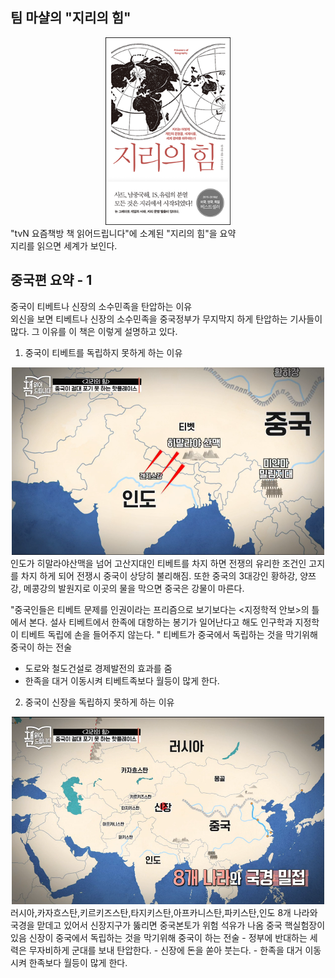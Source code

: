 팀 마샬의 "지리의 힘"
-----------------------
 <center><img src="/img/L_515722.jpg" width="200" height="300"></center>
 "tvN 요즘책방 책 읽어드립니다"에 소계된 "지리의 힘"을 요약
 <br>지리를 읽으면 세계가 보인다.
 
 

 중국편 요약 - 1
 ---------------------
 중국이 티베트나 신장의 소수민족을 탄압하는 이유<br>
 외신을 보면 티베트나 신장의 소수민족을 중국정부가 무지막지 하게 
 탄압하는 기사들이 많다. 그 이유를 이 책은 이렇게 설명하고 있다.
 
 1. 중국이 티베트를 독립하지 못하게 하는 이유
  <center><img src="/img/20200423_002422.png" width="500" height="300"></center>
  인도가 히말라야산맥을 넘어 고산지대인 티베트를 차지 하면 전쟁의 유리한 조건인 고지를 차지 하게 되어 
  전쟁시 중국이 상당히 불리해짐. 또한 중국의 3대강인 황하강, 양쯔강, 메콩강의 발원지로 이곳의 물을 막으면 중국은 강물이 마른다.
  
 "중국인들은 티베트 문제를 인권이라는 프리즘으로 보기보다는
 <지정학적 안보>의 틀에서 본다.
 설사 티베트에서 한족에 대항하는 봉기가 일어난다고 해도
 인구학과 지정학이 티베트 독립에 손을 들어주지 않는다.
 "
 티베트가 중국에서 독립하는 것을 막기위해  중국이 하는 전술
 - 도로와 철도건설로 경제발전의 효과를 줌
 - 한족을 대거 이동시켜 티베트족보다 월등이 많게 한다. 
 2. 중국이 신장을 독립하지 못하게 하는 이유
 <center><img src="/img/20200423_010222.png" width="500" height="300"></center>
 러시아,카자흐스탄,키르키즈스탄,타지키스탄,아프카니스탄,파키스탄,인도
8개 나라와 국경을 맏데고 있어서 신장지구가 뚫리면 중국본토가 위험
석유가 나옴
중국 핵실험장이 있음
신장이 중국에서 독립하는 것을 막기위해  중국이 하는 전술
- 정부에 반대하는 세력은 무자비하게 군대를 보내 탄압한다.
-  신장에 돈을 쏟아 붓는다.
- 한족을 대거 이동시켜 한족보다 월등이 많게 한다. 

